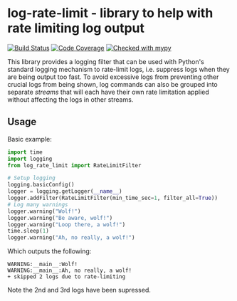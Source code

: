 # log-rate-limit - library to help with rate limiting log output

[![Build Status](https://github.com/samuller/log-rate-limit/actions/workflows/tests.yml/badge.svg)](https://github.com/samuller/log-rate-limit/actions/workflows/tests.yml)
[![Code Coverage](https://img.shields.io/badge/coverage-100%25-brightgreen)](https://github.com/samuller/pgmerge/actions)
[![Checked with mypy](http://www.mypy-lang.org/static/mypy_badge.svg)](http://mypy-lang.org/)

This library provides a logging filter that can be used with Python's standard logging mechanism to rate-limit logs, i.e. suppress logs when they are being output too fast. To avoid excessive logs from preventing other crucial logs from being shown, log commands can also be grouped into separate *streams* that will each have their own rate limitation applied without affecting the logs in other streams.

## Usage

Basic example:
```python
import time
import logging
from log_rate_limit import RateLimitFilter

# Setup logging
logging.basicConfig()
logger = logging.getLogger(__name__)
logger.addFilter(RateLimitFilter(min_time_sec=1, filter_all=True))
# Log many warnings
logger.warning("Wolf!")
logger.warning("Be aware, wolf!")
logger.warning("Loop there, a wolf!")
time.sleep(1)
logger.warning("Ah, no really, a wolf!")
``` 
Which outputs the following:
```
WARNING:__main__:Wolf!
WARNING:__main__:Ah, no really, a wolf!
+ skipped 2 logs due to rate-limiting
```
Note the 2nd and 3rd logs have been supressed.
